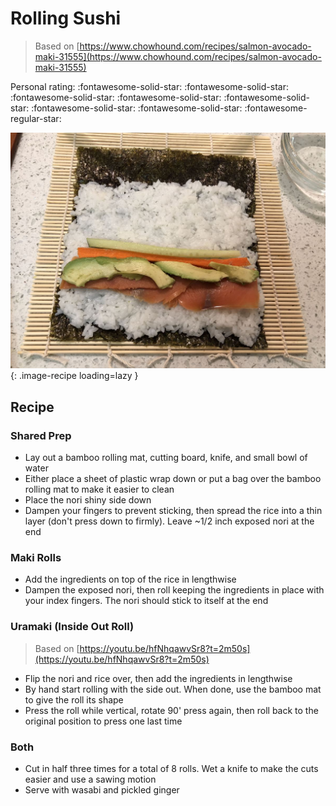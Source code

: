 # Rolling Sushi

> Based on [https://www.chowhound.com/recipes/salmon-avocado-maki-31555](https://www.chowhound.com/recipes/salmon-avocado-maki-31555)

<!-- {cts} rating=4; (User can specify rating on scale of 1-5) -->

Personal rating: :fontawesome-solid-star: :fontawesome-solid-star: :fontawesome-solid-star: :fontawesome-solid-star: :fontawesome-solid-star: :fontawesome-solid-star: :fontawesome-solid-star: :fontawesome-regular-star:

<!-- {cte} -->

<!-- {cts} name_image=_rolling.jpg; (User can specify image name) -->

![_rolling.jpg](./_rolling.jpg){: .image-recipe loading=lazy }

<!-- {cte} -->

## Recipe

### Shared Prep

* Lay out a bamboo rolling mat, cutting board, knife, and small bowl of water
* Either place a sheet of plastic wrap down or put a bag over the bamboo rolling mat to make it easier to clean
* Place the nori shiny side down
* Dampen your fingers to prevent sticking, then spread the rice into a thin layer (don't press down to firmly). Leave ~1/2 inch exposed nori at the end

### Maki Rolls

* Add the ingredients on top of the rice in lengthwise
* Dampen the exposed nori, then roll keeping the ingredients in place with your index fingers. The nori should stick to itself at the end

### Uramaki (Inside Out Roll)

> Based on [https://youtu.be/hfNhqawvSr8?t=2m50s](https://youtu.be/hfNhqawvSr8?t=2m50s)

* Flip the nori and rice over, then add the ingredients in lengthwise
* By hand start rolling with the side out. When done, use the bamboo mat to give the roll its shape
* Press the roll while vertical, rotate 90' press again, then roll back to the original position to press one last time

### Both

* Cut in half three times for a total of 8 rolls. Wet a knife to make the cuts easier and use a sawing motion
* Serve with wasabi and pickled ginger
